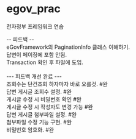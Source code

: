 # egov_prac
전자정부 프레임워크 연습


-- 피드백 --<br>
eGovFramework의 PaginationInfo 클래스 이해하기. <br>
답변이 페이징에 포함 안됨. <br>
Transaction 확인 후 파일에 도입.<br>
<br>
--- 피드백 개선 완료 ---<br>
조회수는 단건조회 하자마자 바로 오를것. #완<br>
답변 게시글 조회수 설정. #완<br>
게시글 수정 시 비밀번호 확인 #완<br>
게시글 수정 시 작성자도 변경 가능 #완<br>
답변 게시글 첨부파일 설정. #완<br>
첨부파일 수정 기능 구현. #완<br>
비밀번호 암호화. #완<br>

